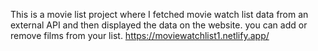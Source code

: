 This is a movie list project where I fetched movie watch list data from an external API and then displayed the data on the website. you can add or remove films from your list.                                                                                         https://moviewatchlist1.netlify.app/      
 
